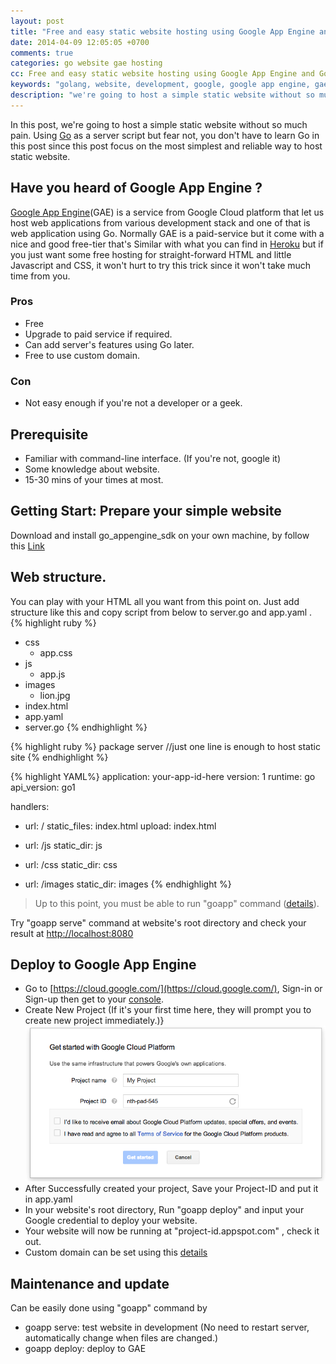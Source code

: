 ```yaml
---
layout: post
title: "Free and easy static website hosting using Google App Engine and Go's runtime"
date: 2014-04-09 12:05:05 +0700
comments: true
categories: go website gae hosting
cc: Free and easy static website hosting using Google App Engine and Go's runtime
keywords: "golang, website, development, google, google app engine, gae"
description: "we're going to host a simple static website without so much pain. Using Go as a server script but fear not, you don't have to learn Go in this post since this post focus on the most simplest and reliable way to host static website...."
---
```


In this post, we're going to host a simple static website without so much pain. Using [Go](http://golang.org) as a server script but fear not, you don't have to learn Go in this post since this post focus on the most simplest and reliable way to host static website.

Have you heard of Google App Engine ?
--------------------------------------

[Google App Engine](https://appengine.google.com/)(GAE) is a service from Google Cloud platform that let us host web applications from various development stack and one of that is web application using Go. Normally GAE is a paid-service but it come with a nice and good free-tier that's Similar with what you can find in [Heroku](http://heroku.com) but if you just want some free hosting for straight-forward HTML and little Javascript and CSS, it won't hurt to try this trick since it won't take much time from you.

### Pros
- Free
- Upgrade to paid service if required.
- Can add server's features using Go later.
- Free to use custom domain.

### Con
- Not easy enough if you're not a developer or a geek.

Prerequisite
--------------------------------------
- Familiar with command-line interface. (If you're not, google it)
- Some knowledge about website.
- 15-30 mins of your times at most.

Getting Start: Prepare your simple website
------------------------------------------
Download and install go_appengine_sdk on your own machine, by follow this [Link](https://developers.google.com/appengine/downloads#Google_App_Engine_SDK_for_Go)


Web structure.
--------------
You can play with your HTML all you want from this point on. Just add structure like this and copy script from below to server.go and app.yaml .
{% highlight ruby %}
- css
  - app.css
- js
  - app.js
- images
  - lion.jpg
- index.html
- app.yaml
- server.go
{% endhighlight %}

{% highlight ruby %}
package server
//just one line is enough to host static site
{% endhighlight %}

{% highlight YAML%}
application: your-app-id-here
version: 1
runtime: go
api_version: go1

handlers:
- url: /
  static_files: index.html
  upload: index\.html

- url: /js
  static_dir: js

- url: /css
  static_dir: css

- url: /images
  static_dir: images
{% endhighlight %}

>Up to this point, you must be able to run "goapp" command ([details](https://developers.google.com/appengine/docs/go/gettingstarted/devenvironment)).

Try "goapp serve" command at website's root directory and check your result at [http://localhost:8080](http://localhost:8080)

Deploy to Google App Engine
---------------------------
- Go to [https://cloud.google.com/](https://cloud.google.com/), Sign-in or Sign-up then get to your [console](https://console.developers.google.com).
- Create New Project (If it's your first time here, they will prompt you to create new project immediately.)}
![Create new project](/images/post/gae-screenshot.png)
- After Successfully created your project, Save your Project-ID and put it in app.yaml
- In your website's root directory, Run "goapp deploy" and input your Google credential to deploy your website.
- Your website will now be running at "project-id.appspot.com" , check it out.
- Custom domain can be set using this [details](https://developers.google.com/appengine/docs/domain)

Maintenance and update
-----------------------
Can be easily done using "goapp" command by

- goapp serve: test website in development (No need to restart server, automatically change when files are changed.)
- goapp deploy: deploy to GAE
